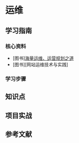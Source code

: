 # 运维

## 学习指南

### 核心资料

* [图书][海量运维、运营规划之道](http://product.dangdang.com/23380755.html)
* [图书][网站运维技术与实践]

### 学习步骤

## 知识点

## 项目实战

## 参考文献
